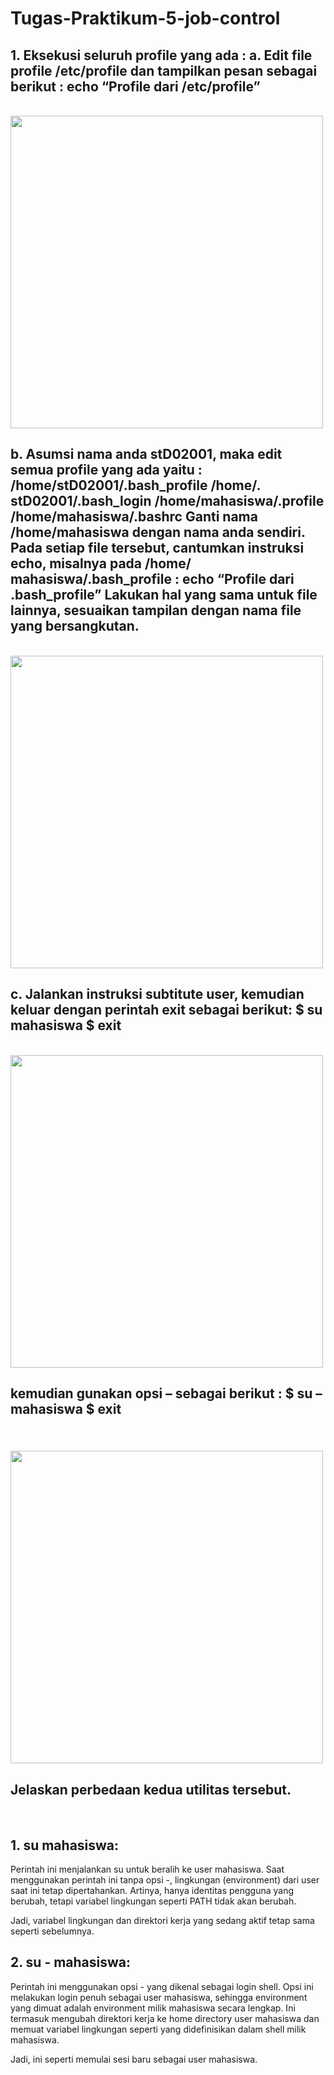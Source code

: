 # Tugas-Praktikum-5-job-control
<h2>1. Eksekusi seluruh profile yang ada :  
a.  Edit file profile /etc/profile dan tampilkan pesan sebagai berikut :  
echo “Profile dari /etc/profile”  </h2><br/>
<img src = https://github.com/user-attachments/assets/5daecb54-bb69-4a62-b393-25570d33684b width=500/>
<h2>b.  Asumsi nama anda stD02001, maka edit semua profile yang ada yaitu :  
/home/stD02001/.bash_profile  
/home/. stD02001/.bash_login  
/home/mahasiswa/.profile  
/home/mahasiswa/.bashrc  
Ganti nama /home/mahasiswa dengan nama anda sendiri. Pada setiap  
file tersebut, cantumkan instruksi echo, misalnya pada /home/ mahasiswa/.bash_profile :  
echo “Profile dari .bash_profile”  
Lakukan hal yang sama untuk file lainnya, sesuaikan tampilan dengan nama file yang 
bersangkutan. </h2><br/>
<img src = https://github.com/user-attachments/assets/cebfd902-61ed-4366-9127-35e90edc7ca2 width=500/>
<h2>c.  Jalankan instruksi subtitute user, kemudian keluar dengan perintah exit sebagai berikut:  
$ su mahasiswa  
$ exit </h2><br/>
<img src = https://github.com/user-attachments/assets/118ba3a7-3b05-4977-b2f1-8b8d429e4901 width=500/>
<h2>kemudian gunakan opsi – sebagai berikut :  
$ su – mahasiswa  
$ exit  <h2/><br/>
<img src = https://github.com/user-attachments/assets/fc0ebc4a-8cbe-451b-b78d-bcef9a563adf width=500/>

<h2>Jelaskan perbedaan kedua utilitas tersebut.  </h2><br/>
<h2>1. su mahasiswa:</h2>
<P>Perintah ini menjalankan su untuk beralih ke user mahasiswa.
Saat menggunakan perintah ini tanpa opsi -, lingkungan (environment) dari user saat ini tetap dipertahankan. Artinya, hanya identitas pengguna yang berubah, tetapi variabel lingkungan seperti PATH tidak akan berubah.</P>
Jadi, variabel lingkungan dan direktori kerja yang sedang aktif tetap sama seperti sebelumnya.<br/>

<h2>2. su - mahasiswa:</h2>
<p>Perintah ini menggunakan opsi - yang dikenal sebagai login shell.
Opsi ini melakukan login penuh sebagai user mahasiswa, sehingga environment yang dimuat adalah environment milik mahasiswa secara lengkap. Ini termasuk mengubah direktori kerja ke home directory user mahasiswa dan memuat variabel lingkungan seperti yang didefinisikan dalam shell milik mahasiswa.</p>
Jadi, ini seperti memulai sesi baru sebagai user mahasiswa.<br/>

